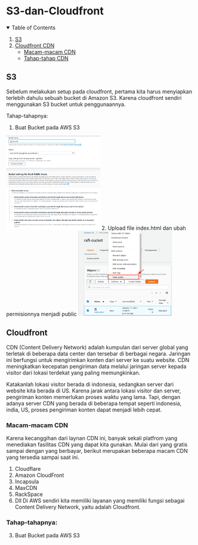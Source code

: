 # S3-dan-Cloudfront
<!-- TABLE OF CONTENTS -->
<details open="open">
  <summary>Table of Contents</summary>
  <ol>
    <li><a href="#S3">S3</a></li>
    <li><a href="#Cloudfront">Cloudfront CDN</a>
    <ul>
        <li><a href="#Macam-macam CDN ">Macam-macam CDN</a></li>
        <li><a href="#Tahap-tahapnya: ">Tahap-tahap CDN</a></li>
    </ul>
    </li>
    
  </ol>
</details>


<!-- S3 -->
## S3
Sebelum melakukan setup pada cloudfront, pertama kita harus menyiapkan terlebih dahulu sebuah bucket di Amazon S3. Karena cloudfront sendiri menggunakan S3 bucket untuk penggunaannya.

Tahap-tahapnya:
1. Buat Bucket pada AWS S3

<img src="Image/a.png" width="50%" height="50%">
2. Upload file index.html dan ubah permisionnya menjadi public

<img src="Image/b.png" width="50%" height="50%">

<!-- Cloudfront -->
## Cloudfront
CDN (Content Delivery Network) adalah kumpulan dari server global yang terletak di beberapa data center dan tersebar di berbagai negara. Jaringan ini berfungsi untuk mengirimkan konten dari server ke suatu website. CDN meningkatkan kecepatan pengiriman data melalui jaringan server kepada visitor dari lokasi terdekat yang paling memungkinkan.

Katakanlah lokasi visitor berada di indonesia, sedangkan server dari website kita berada di US. Karena jarak antara lokasi visitor dan server, pengiriman konten memerlukan proses waktu yang lama. Tapi, dengan adanya server CDN yang berada di beberapa tempat seperti indonesia, india, US, proses pengiriman konten dapat menjadi lebih cepat.

### Macam-macam CDN
Karena kecanggihan dari laynan CDN ini, banyak sekali platfrom yang menediakan fasilitas
CDN yang dapat kita gunakan. Mulai dari yang gratis sampai dengan yang berbayar, berikut
merupakan beberapa macam CDN yang tersedia sampai saat ini.
1. Cloudflare
2. Amazon CloudFront
3. Incapsula
4. MaxCDN
5. RackSpace
6. Dll
Di AWS sendiri kita memiliki layanan yang memiliki fungsi sebagai Content Delivery
Network, yaitu adalah Cloudfront.
### Tahap-tahapnya:
3. Buat Bucket pada AWS S3

